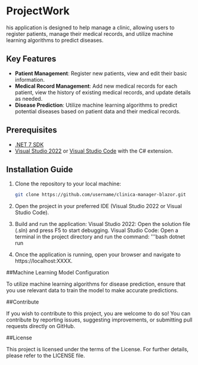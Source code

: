 # ProjectWork

his application is designed to help manage a clinic, allowing users to register patients, manage their medical records, and utilize machine learning algorithms to predict diseases.

## Key Features

- **Patient Management**: Register new patients, view and edit their basic information.
- **Medical Record Management**: Add new medical records for each patient, view the history of existing medical records, and update details as needed.
- **Disease Prediction**: Utilize machine learning algorithms to predict potential diseases based on patient data and their medical records.

## Prerequisites

- [.NET 7 SDK](https://dotnet.microsoft.com/download/dotnet/7.0)
- [Visual Studio 2022](https://visualstudio.microsoft.com/downloads/) or [Visual Studio Code](https://code.visualstudio.com/) with the C# extension.

## Installation Guide

1. Clone the repository to your local machine:

   ```bash
   git clone https://github.com/username/clinica-manager-blazor.git

2. Open the project in your preferred IDE (Visual Studio 2022 or Visual Studio Code).

3. Build and run the application:
    Visual Studio 2022: Open the solution file (.sln) and press F5 to start debugging.
    Visual Studio Code: Open a terminal in the project directory and run the command:
    '''bash
    dotnet run
   
4. Once the application is running, open your browser and navigate to https://localhost:XXXX.

##Machine Learning Model Configuration

To utilize machine learning algorithms for disease prediction, ensure that you use relevant data to train the model to make accurate predictions.

##Contribute

If you wish to contribute to this project, you are welcome to do so! You can contribute by reporting issues, suggesting improvements, or submitting pull requests directly on GitHub.

##License

This project is licensed under the terms of the License. For further details, please refer to the LICENSE file.
